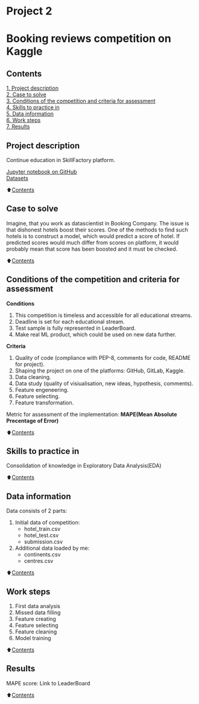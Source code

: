 
#  Project 2
#  Booking reviews competition on Kaggle

## Contents 
[1. Project description](README%20(1).md#Project_description)  
[2. Case to solve](https://github.com/DSminer/SFDS_hometasks/blob/main/Project_2/README%20(1).md#Case_to_solve)  
[3. Conditions of the competition and criteria for assessment](https://github.com/DSminer/SFDS_hometasks/blob/main/Project_2/README%20(1).md#Conditions_of_the_competition_and_criteria_for_assessment)    
[4. Skills to practice in](https://github.com/DSminer/SFDS_hometasks/blob/main/Project_2/README%20(1).md#Skills_to_practice_in)      
[5. Data information](https://github.com/DSminer/SFDS_hometasks/blob/main/Project_2/README%20(1).md#Data_information)     
[6. Work steps](README%20(1).md#Work_steps)   
[7. Results](https://github.com/DSminer/SFDS_hometasks/blob/main/Project_2/README%20(1).md#Results)     


## Project description

Continue education in SkillFactory platform.

[Jupyter notebook on GitHub](https://github.com/DSminer/SFDS_hometasks/tree/main/Project_1/Project%201.ipynb)\
[Datasets](https://drive.google.com/file/d/1xnmDxxRmdL_7vLfHwY61M_E2AjxPdCZd/view?usp=sharing)

:arrow_up:[Contents](README%20(1).md#Contents)


## Case to solve

Imagine, that you work as datascientist in Booking Company. 
The issue is that dishonest hotels boost their scores.
One of the methods to find such hotels is to construct a model, which would predict a score of hotel.
If predicted scores would much differ from scores on platform, it would probably mean that score has been boosted and it must be checked.

:arrow_up:[Contents](README%20(1).md#Contents)


##  Conditions of the competition and criteria for assessment
**Conditions**
1. This competition is timeless and accessible for all educational streams.
2. Deadline is set for each educational stream.
3. Test sample is fully represented in LeaderBoard.
4. Make real ML product, which could be used on new data further.

**Criteria**
1. Quality of code (compliance with PEP-8, comments for code, README for project). 
2. Shaping the project on one of the platforms: GitHub, GitLab, Kaggle.
3. Data cleaning.
4. Data study (quality of visiualisation, new ideas, hypothesis, comments).
5. Feature engeneering.
6. Feature selecting.
7. Feature transformation.

Metric for assessment of the implementation: **MAPE(Mean Absolute Precentage of Error)**

:arrow_up:[Contents](README%20(1).md#Contents)


## Skills to practice in

Consolidation of knowledge in Exploratory Data Analysis(EDA)

:arrow_up:[Contents](README%20(1).md#Contents)


## Data information

Data consists of 2 parts:
1. Initial data of competition:
    * hotel_train.csv 
    * hotel_test.csv
    * submission.csv
2. Additional data loaded by me:
    * continents.csv
    * centres.csv
   
:arrow_up:[Contents](README%20(1).md#Contents)


## Work steps

1. First data analysis
2. Missed data filling
3. Feature creating
4. Feature selecting
5. Feature cleaning
6. Model training

:arrow_up:[Contents](README%20(1).md#Contents)


## Results

MAPE score: 
Link to LeaderBoard

:arrow_up:[Contents](README%20(1).md#Contents)
